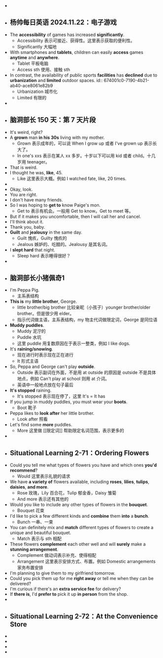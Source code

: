 -
- ## 杨帅每日英语 2024.11.22：电子游戏
- The **accessibility** of games has increased **significantly**.
	- Accessibility 表示可接近、获得性。这里表示获取的便利性。
	- Significantly 大幅地
- With smartphones and **tablets**, children can easily **access** games **anytime** and **anywhere**.
	- Tablet 平板电脑
	- Access sth 使用、接触 sth
- In contrast, the availability of public sports **facilities** has **declined** due to **urbanization** and **limited** outdoor spaces.
  id:: 674001c0-7190-4b21-ab40-ace8061e82b9
	- Urbanization 城市化
	- Limited 有限的
-
- ## 脑洞部长 150 天：第 7 天片段
- It's weird, right?
- A **grown** man **in his 30s** living with my mother.
	- Grown 表示成年的，可以说 When I grow up 或者 I've grown up 表示长大了。
	- In one's xxs 表示在某人 xx 多岁。十岁以下可以用 kid 或者 child。十几岁用 teenager。
- That is weird.
- I thought he was, **like**, 45.
	- Like 这里表示大概。例如 I watched fate, like, 20 times.
-
- Okay, look.
- You are right.
- I don't have many friends.
- So I was hoping to **get to** know Paige's mon.
	- Get to 表示有机会。一般用 Get to know。Get to meet 等。
- But if it makes you uncomfortable, then I will call her and cancel.
- I'll think about it.
- Thank you, baby.
- **Guilt** and **jealousy** in the same day.
	- Guilt 愧疚，Guilty 愧疚的
	- Jealous 嫉妒的、吃醋的。Jealousy 是其名词。
- I **slept hard** that night.
	- Sleep hard 表示睡得很好？
-
- ## 脑洞部长小猪佩奇1
- I'm Peppa Pig.
	- 主系表结构
- **This is** my **little brother**, George.
	- little brother/big brother 比较亲昵（小孩子）younger brother/older brother。但是很少用 elder。
	- 指示代词做主语，主系表结构，my 物主代词做限定词，George 是同位语
- **Muddy puddles**.
	- Muddy 泥泞的
	- Puddle 水坑
	- 这里 puddle 用复数原因在于表示一整类，例如 I like dogs.
- It's **raining/snowing**.
	- 现在进行时表示现在正在进行
	- It 形式主语
- So, Peppa and George can't play **outside**.
	- Outside 表示副词在外面，不是用 at outside 的原因是 outside 不是具体地点，例如 Can't play at school 则用 at 介词。
	- 英语中一般地点放在句子最后
- **It's stopped** raining.
	- It's stopped 表示现在停了，这里 It's = It has
- If you jump in muddy puddles, you must wear your **boots**.
	- Boot 靴子
- Peppa likes to **look after** her little brother.
	- Look after 照看
- Let's find some **more** puddles.
	- More 这里做 [[限定词]] 帮助限定名词范围，表示更多的
-
- ## Situational Learning 2-71：Ordering Flowers
- Could you tell me what types of flowers you have and which ones **you'd recommend**?
	- Would 这里表示礼貌的请求
- We have **a variety of** flowers available, including **roses**, **lilies**, **tulips**, **daisies**, **and more**.
	- Rose 玫瑰，Lily 百合花，Tulip 郁金香，Daisy 雏菊
	- And more 表示还有其他的
- Would you like to include any other types of flowers in the **bouquet**.
	- Bouquet 花束
- I'd like to pick a few different kinds and **combine** them **into** a **bunch**.
	- Bunch 一串、一束
- You can definitely mix and **match** different types of flowers to create a unique and beautiful bouquet.
	- Match 表示与 sth 相配
- These flowers **complement** each other well and will **surely** make a **stunning arrangement**.
	- Complement 做动词表示补充、使得相配
	- Arrangement 这里表示安排方式、布置。例如 Domestic arrangements 家务布置安排
- I'm planning to give them to my girlfriend tomorrow.
- Could you pick them up for me **right away** or tell me when they can be delivered?
- I'm curious if there's an **extra service fee** for delivery?
- If **there is**, I'd **prefer to** pick it up **in person** from the shop.
-
- ## Situational Learning 2-72：At the Convenience Store
-
-
-
-